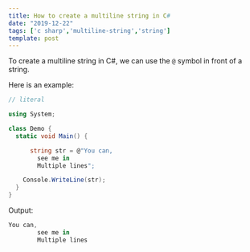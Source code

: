 ```yaml
---
title: How to create a multiline string in C#
date: "2019-12-22"
tags: ['c sharp','multiline-string','string']
template: post
---
```


To create a multiline string in C#, we can use the `@` symbol in front of a string.

Here is an example:

```csharp
// literal

using System;

class Demo {
  static void Main() {

      string str = @"You can,
        see me in
        Multiple lines";

    Console.WriteLine(str);
  }
}
```

Output:

```csharp
You can,
        see me in
        Multiple lines
```
